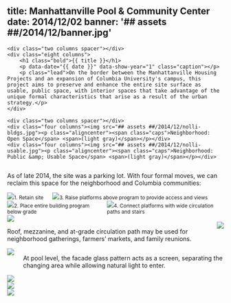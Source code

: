 title: Manhattanville Pool & Community Center
date: 2014/12/02
banner: '## assets ##/2014/12/banner.jpg'
---

<div class="row container">

    <div class="two columns spacer"></div>
    <div class="eight columns">
        <h1 class="bold">{{ title }}</h1>
        <p data-date="{{ date }}" data-show-year="1" class="caption"></p>
        <p class="lead">On the border between the Manhattanville Housing Projects and an expansion of Columbia University's campus, this project aims to preserve and enhance the entire site surface as usable, public space, with interior spaces that take advantage of the unique formal characteristics that arise as a result of the urban strategy.</p>
    </div>

</div>

<div class="row container">

    <div class="two columns spacer"></div>
    <div class="four columns"><img src="## assets ##/2014/12/nolli-bldgs.jpg"><p class="aligncenter"><span class="caps">Neighborhood: Open Space</span> <span>(light gray)</span></p></div>
    <div class="four columns"><img src="## assets ##/2014/12/nolli-usable.jpg"><p class="aligncenter"><span class="caps">Neighborhood: Public &amp; Usable Space</span> <span>(light gray)</span></p></div>

</div>

<div class="row container">
    <div class="two columns spacer"></div>
    <div class="eight columns">
        <p class="lead">As of late 2014, the site was a parking lot. With four formal moves, we can reclaim this space for the neighborhood and Columbia communities:</p>
    </div>
</div>

<div class="row container">
    <div class="two columns spacer"></div>
    <div class="four columns">
        <div class="row">
            <img src="## assets ##/2014/12/site-diagram1.jpg"><small class="aligncenter caps">1. Retain site</small>
        </div>
        <div class="row">
            <img src="## assets ##/2014/12/site-diagram3.jpg"><small class="aligncenter caps">3. Raise platforms above program to provide access and views</small>
        </div>
    </div>
    <div class="four columns">
        <div class="row">
            <img src="## assets ##/2014/12/site-diagram2.jpg"><small class="aligncenter caps">2. Place entire building program below grade</small>
        </div>
        <div class="row">
            <img src="## assets ##/2014/12/site-diagram4.jpg"><small class="aligncenter caps">4. Connect platforms with wide circulation paths and stairs</small>
        </div>
    </div>
</div>

<div class="row container">
    <div class="one column spacer"></div>
    <div class="ten columns">
        <img src="## assets ##/2014/12/plan-elev.jpg">
    </div>
</div>

<div class="row container">
    <div class="two columns spacer"></div>
    <div class="eight columns">
        <p class="caption aligncenter">Roof, mezzanine, and at-grade circulation path may be used for neighborhood gatherings, farmers’ markets, and family reunions.</p>
        <img src="## assets ##/2014/12/axon.jpg">
    </div>
</div>

<div class="row container">
    <div class="two columns spacer"></div>
    <div class="eight columns">
        <img src="## assets ##/2014/12/sectional-persp.jpg">
        <p class="caption aligncenter">At pool level, the facade glass pattern acts as a screen, separating the changing area while allowing natural light to&nbsp;enter.</p>
    </div>
</div>

<div class="row container">
    <div class="two columns spacer"></div>
    <div class="eight columns"><img src="## assets ##/2014/12/pool-render-deep-interior.jpg"></div>
</div>
<div class="row container">
    <div class="two columns spacer"></div>
    <div class="eight columns"><img src="## assets ##/2014/12/pool-render-interior.jpg"></div>
</div>
<div class="row container">
    <div class="two columns spacer"></div>
    <div class="eight columns"><img src="## assets ##/2014/12/pool-render-exterior.jpg"></div>
</div>
